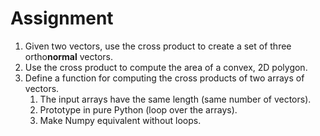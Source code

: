 # Assignment

1. Given two vectors, use the cross product to create a set of three ortho**normal** vectors.
2. Use the cross product to compute the area of a convex, 2D polygon.
3. Define a function for computing the cross products of two arrays of vectors.
   1. The input arrays have the same length (same number of vectors).
   1. Prototype in pure Python (loop over the arrays).
   1. Make Numpy equivalent without loops.
